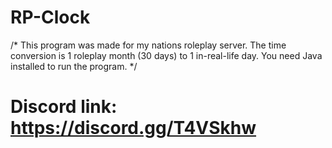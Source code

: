 # RP-Clock

/*
This program was made for my nations roleplay server.
The time conversion is 1 roleplay month (30 days) to 1 in-real-life day.
You need Java installed to run the program.
*/
# Discord link: https://discord.gg/T4VSkhw
